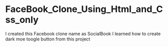 # FaceBook_Clone_Using_Html_and_Css_only
I created this Facebook clone name as SocialBook
I learned how to create dark moe toogle button from this project
